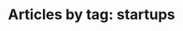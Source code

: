 ---
layout: blog_by_tag
title: 'Articles by tag: startups'
tag: startups
permalink: /tags/startups/
---